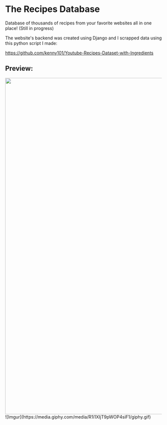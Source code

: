 # The Recipes Database
Database of thousands of recipes from your favorite websites all in one place! (Still in progress)

The website's backend was created using Django and I scrapped data using this python script I made: 

https://github.com/kenny101/Youtube-Recipes-Dataset-with-Ingredients

## Preview:

<img src="https://media.giphy.com/media/R1i1XIjT9pWOP4siF1/giphy.gif" width="1920" height="1080"/>
![Imgur](https://media.giphy.com/media/R1i1XIjT9pWOP4siF1/giphy.gif)
